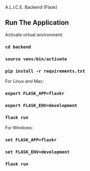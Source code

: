A.L.I.C.E. Backend (Flask)

## Run The Application

Activate virtual environment:

### `cd backend`

### `source venv/bin/activate`

### `pip install -r requirements.txt`

For Linux and Mac:

### `export FLASK_APP=flaskr`

### `export FLASK_ENV=development`

### `flask run`

For Windows:

### `set FLASK_APP=flaskr`

### `set FLASK_ENV=development`

### `flask run`
